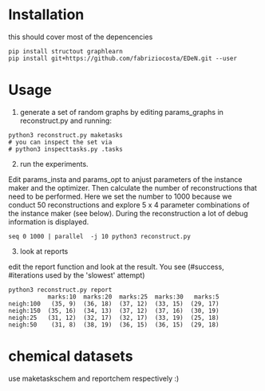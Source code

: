 # Installation

this should cover most of the depencencies 
``` 
pip install structout graphlearn 
pip install git+https://github.com/fabriziocosta/EDeN.git --user
```


# Usage 


1.  generate a set of random graphs by editing params_graphs in reconstruct.py and running:

```
python3 reconstruct.py maketasks
# you can inspect the set via
# python3 inspecttasks.py .tasks 
```

2. run the experiments.

Edit params_insta and params_opt to anjust parameters of the instance maker and the optimizer.
Then calculate the number of reconstructions that need to be performed. Here we set the number to 1000 because 
we conduct 50 reconstructions and explore 5 x 4 parameter combinations of the instance maker (see below).
During the reconstruction a lot of debug information is displayed.
```
seq 0 1000 | parallel  -j 10 python3 reconstruct.py
```

3. look at reports 

edit the report function and look at the result. You see (#success, #iterations used by the 'slowest' attempt)
```
python3 reconstruct.py report 
           marks:10  marks:20  marks:25  marks:30   marks:5
neigh:100   (35, 9)  (36, 18)  (37, 12)  (33, 15)  (29, 17)
neigh:150  (35, 16)  (34, 13)  (37, 12)  (37, 16)  (30, 19)
neigh:25   (31, 12)  (32, 17)  (32, 17)  (33, 19)  (25, 18)
neigh:50    (31, 8)  (38, 19)  (36, 15)  (36, 15)  (29, 18)
```



# chemical datasets

use maketaskschem and reportchem respectively :)  

